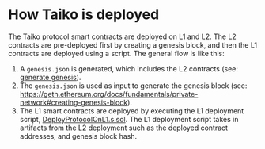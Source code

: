 # How Taiko is deployed

The Taiko protocol smart contracts are deployed on L1 and L2. The L2 contracts are pre-deployed first by creating a genesis block, and then the L1 contracts are deployed using a script. The general flow is like this:

1. A `genesis.json` is generated, which includes the L2 contracts (see: [generate genesis](../utils/generate_genesis/generate.ts)).
2. The `genesis.json` is used as input to generate the genesis block (see: https://geth.ethereum.org/docs/fundamentals/private-network#creating-genesis-block).
3. The L1 smart contracts are deployed by executing the L1 deployment script, [DeployProtocolOnL1.s.sol](../script/layer1/DeployProtocolOnL1.s.sol). The L1 deployment script takes in artifacts from the L2 deployment such as the deployed contract addresses, and genesis block hash.
